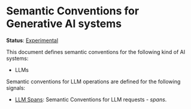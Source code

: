 <!--- Hugo front matter used to generate the website version of this page:
linkTitle: AI
path_base_for_github_subdir:
  from: content/en/docs/specs/semconv/ai/_index.md
  to: gen-ai/README.md
--->

# Semantic Conventions for Generative AI systems

**Status**: [Experimental][DocumentStatus]

This document defines semantic conventions for the following kind of AI systems:

* LLMs

Semantic conventions for LLM operations are defined for the following signals:

* [LLM Spans](llm-spans.md): Semantic Conventions for LLM requests - *spans*.

[DocumentStatus]: https://github.com/open-telemetry/opentelemetry-specification/tree/v1.26.0/specification/document-status.md

